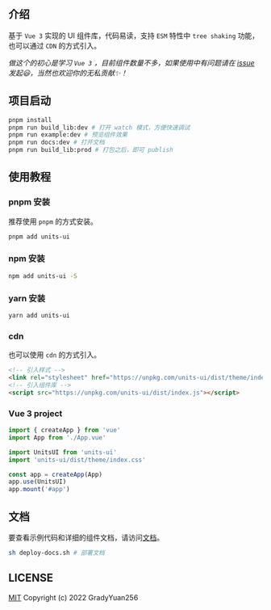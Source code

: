 ## 介绍
基于 `Vue 3` 实现的 UI 组件库，代码易读，支持 `ESM` 特性中 `tree shaking` 功能，也可以通过 `CDN` 的方式引入。

*做这个的初心是学习 `Vue 3` ，目前组件数量不多，如果使用中有问题请在 [issue](https://github.com/GradyYuan256/units-ui/issues) 发起😃，当然也欢迎你的无私贡献✨！*

## 项目启动
```bash
pnpm install
pnpm run build_lib:dev # 打开 watch 模式，方便快速调试
pnpm run example:dev # 预览组件效果
pnpm run docs:dev # 打开文档
pnpm run build_lib:prod # 打包之后，即可 publish 
```


## 使用教程
### pnpm 安装
推荐使用 `pnpm` 的方式安装。
```bash
pnpm add units-ui
```

### npm 安装
```bash
npm add units-ui -S
```

### yarn 安装
```bash
yarn add units-ui
```

### cdn
也可以使用 `cdn` 的方式引入。
```html
<!-- 引入样式 -->
<link rel="stylesheet" href="https://unpkg.com/units-ui/dist/theme/index.css">
<!-- 引入组件库 -->
<script src="https://unpkg.com/units-ui/dist/index.js"></script>
```

### Vue 3 project
```javascript
import { createApp } from 'vue'
import App from './App.vue'

import UnitsUI from 'units-ui'
import 'units-ui/dist/theme/index.css'

const app = createApp(App)
app.use(UnitsUI)
app.mount('#app')
```

## 文档
要查看示例代码和详细的组件文档，请访问[文档](https://github.com/GradyYuan256/units-ui/)。
```bash
sh deploy-docs.sh # 部署文档
```

## LICENSE
[MIT](https://opensource.org/licenses/MIT)
Copyright (c) 2022 GradyYuan256